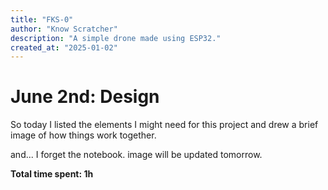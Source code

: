 ```yaml
---
title: "FKS-0"
author: "Know Scratcher"
description: "A simple drone made using ESP32."
created_at: "2025-01-02"
---
```


# June 2nd: Design

So today I listed the elements I might need for this project and drew a brief image of how things work together.

and... I forget the notebook. image will be updated tomorrow.

**Total time spent: 1h**